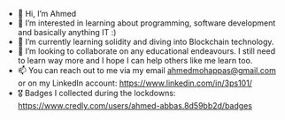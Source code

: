 - 👋 Hi, I’m Ahmed
- 👀 I’m interested in learning about programming, software development and basically anything IT :)  
- 🌱 I’m currently learning solidity and diving into Blockchain technology. 
- 💞️ I’m looking to collaborate on any educational endeavours. I still need to learn way more and I hope I can help others like me learn too. 
- 📫 You can reach out to me via my email <ahmedmohappas@gmail.com> or on my LinkedIn account: https://www.linkedin.com/in/3ps101/
- 🎖️ Badges I collected during the lockdowns: https://www.credly.com/users/ahmed-abbas.8d59bb2d/badges
<!---
AhmedMohAbbas/AhmedMohAbbas is a ✨ special ✨ repository because its `README.md` (this file) appears on your GitHub profile.
You can click the Preview link to take a look at your changes.
--->
